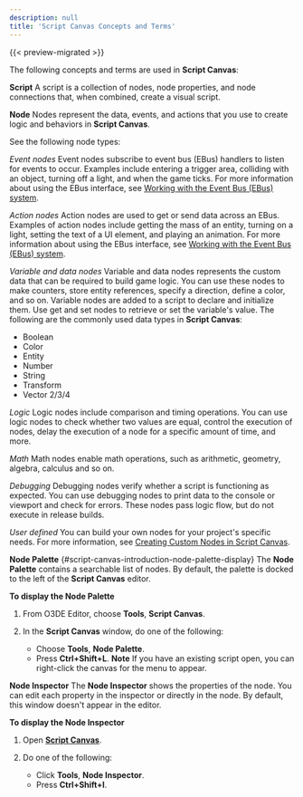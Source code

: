 ```yaml
---
description: null
title: 'Script Canvas Concepts and Terms'
---
```


{{< preview-migrated >}}

The following concepts and terms are used in **Script Canvas**:

**Script**
A script is a collection of nodes, node properties, and node connections that, when combined, create a visual script.

**Node**
Nodes represent the data, events, and actions that you use to create logic and behaviors in **Script Canvas**.

See the following node types:

*Event nodes*
Event nodes subscribe to event bus (EBus) handlers to listen for events to occur. Examples include entering a trigger area, colliding with an object, turning off a light, and when the game ticks.
For more information about using the EBus interface, see [Working with the Event Bus (EBus) system](/docs/user-guide/engine/ebus/_index.md).

*Action nodes*
Action nodes are used to get or send data across an EBus. Examples of action nodes include getting the mass of an entity, turning on a light, setting the text of a UI element, and playing an animation.
For more information about using the EBus interface, see [Working with the Event Bus (EBus) system](/docs/user-guide/engine/ebus/_index.md).

*Variable and data nodes*
Variable and data nodes represents the custom data that can be required to build game logic. You can use these nodes to make counters, store entity references, specify a direction, define a color, and so on. Variable nodes are added to a script to declare and initialize them. Use get and set nodes to retrieve or set the variable's value.
The following are the commonly used data types in **Script Canvas**:
+ Boolean
+ Color
+ Entity
+ Number
+ String
+ Transform
+ Vector 2/3/4

*Logic*
Logic nodes include comparison and timing operations. You can use logic nodes to check whether two values are equal, control the execution of nodes, delay the execution of a node for a specific amount of time, and more.

*Math*
Math nodes enable math operations, such as arithmetic, geometry, algebra, calculus and so on.

*Debugging*
Debugging nodes verify whether a script is functioning as expected. You can use debugging nodes to print data to the console or viewport and check for errors. These nodes pass logic flow, but do not execute in release builds.

*User defined*
You can build your own nodes for your project's specific needs. For more information, see [Creating Custom Nodes in Script Canvas](/docs/user-guide/engine/scripting/script-canvas/_index.md).

**Node Palette**   {#script-canvas-introduction-node-palette-display}
The **Node Palette** contains a searchable list of nodes. By default, the palette is docked to the left of the **Script Canvas** editor.

**To display the Node Palette**

1. From O3DE Editor, choose **Tools**, **Script Canvas**.

1. In the **Script Canvas** window, do one of the following:
   + Choose **Tools**, **Node Palette**.
   + Press **Ctrl+Shift+L**.
**Note**
If you have an existing script open, you can right\-click the canvas for the menu to appear.

**Node Inspector**
The **Node Inspector** shows the properties of the node. You can edit each property in the inspector or directly in the node. By default, this window doesn't appear in the editor.

**To display the Node Inspector**

1. Open [**Script Canvas**](/docs/user-guide/scripting/script-canvas/editor-interface.md).

1. Do one of the following:
   + Click **Tools**, **Node Inspector**.
   + Press **Ctrl+Shift+I**.
